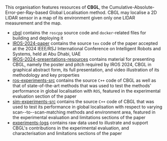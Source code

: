 This organisation features resources of **CBGL**, the Cumulative-Absolute-Error-per-Ray-based Global Localisation method. CBGL may localise a 2D LIDAR sensor in a map of its environment given only one LIDAR measurement and the map.

- [cbgl](https://github.com/cbgl/cbgl) contains the `roscpp` source code and `docker`-related files for building and deploying it
- [IROS-2024-paper](https://github.com/cbgl/IROS-2024-paper) contains the source `tex` code of the paper accepted at the 2024 IEEE/RSJ International Conference on Intelligent Robots and Systems, held at Abu Dhabi, UAE
- [IROS-2024-presentations-resources](https://github.com/cbgl/IROS-2024-presentations-resources) contains material for presenting CBGL, namely the poster and pitch required by IROS 2024, CBGL in graphical abstract form, its full presentation, and video illustration of its methodology and key properties
- [ros-experiments-src](https://github.com/cbgl/ros-experiments-src) contains the source `C++` code of CBGL as well as that of state-of-the-art methods that was used to test the methods' performance in global localisation with `ROS`, featured in the experimental evaluation section of the paper
- [sim-experiments-src](https://github.com/cbgl/sim-experiments-src) contains the source `C++` code of CBGL that was used to test its performance in global localisation with respect to varying scan--to--scan-matching methods and environment area, featured in the experimental evaluation and limitations sections of the paper
- [experiments-logs](https://github.com/cbgl/experiments-logs) contains raw data used to illustrate and support CBGL's contributions in the experimental evaluation, and characterisation and limitations sections of the paper
